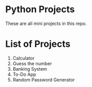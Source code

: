 # Python Projects

These are all mini projects in this repo.

# List of Projects

1. Calculator
2. Guess the number
3. Banking System
4. To-Do App
5. Random Password Generator

